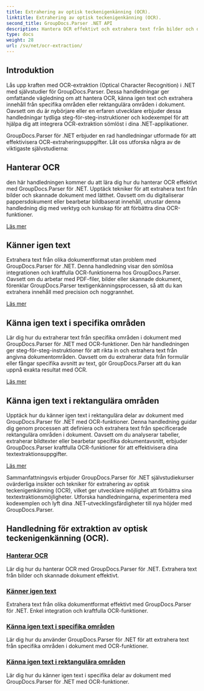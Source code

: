 ```yaml
---
title: Extrahering av optisk teckenigenkänning (OCR).
linktitle: Extrahering av optisk teckenigenkänning (OCR).
second_title: GroupDocs.Parser .NET API
description: Hantera OCR effektivt och extrahera text från bilder och dokument med GroupDocs.Parser för .NET. Förbättra dina OCR-förmåga idag!
type: docs
weight: 28
url: /sv/net/ocr-extraction/
---
```


## Introduktion

Lås upp kraften med OCR-extraktion (Optical Character Recognition) i .NET med självstudier för GroupDocs.Parser. Dessa handledningar ger omfattande vägledning om att hantera OCR, känna igen text och extrahera innehåll från specifika områden eller rektangulära områden i dokument. Oavsett om du är nybörjare eller en erfaren utvecklare erbjuder dessa handledningar tydliga steg-för-steg-instruktioner och kodexempel för att hjälpa dig att integrera OCR-extraktion sömlöst i dina .NET-applikationer.

GroupDocs.Parser för .NET erbjuder en rad handledningar utformade för att effektivisera OCR-extraheringsuppgifter. Låt oss utforska några av de viktigaste självstudierna:

## Hanterar OCR
den här handledningen kommer du att lära dig hur du hanterar OCR effektivt med GroupDocs.Parser för .NET. Upptäck tekniker för att extrahera text från bilder och skannade dokument med lätthet. Oavsett om du digitaliserar pappersdokument eller bearbetar bildbaserat innehåll, utrustar denna handledning dig med verktyg och kunskap för att förbättra dina OCR-funktioner.

[Läs mer](./handling-ocr/)

## Känner igen text
Extrahera text från olika dokumentformat utan problem med GroupDocs.Parser för .NET. Denna handledning visar den sömlösa integrationen och kraftfulla OCR-funktionerna hos GroupDocs.Parser. Oavsett om du arbetar med PDF-filer, bilder eller skannade dokument, förenklar GroupDocs.Parser textigenkänningsprocessen, så att du kan extrahera innehåll med precision och noggrannhet.

[Läs mer](./recognizing-text/)

## Känna igen text i specifika områden
Lär dig hur du extraherar text från specifika områden i dokument med GroupDocs.Parser för .NET med OCR-funktioner. Den här handledningen ger steg-för-steg-instruktioner för att rikta in och extrahera text från angivna dokumentområden. Oavsett om du extraherar data från formulär eller fångar specifika avsnitt av text, gör GroupDocs.Parser att du kan uppnå exakta resultat med OCR.

[Läs mer](./recognizing-text-in-specific-areas/)

## Känna igen text i rektangulära områden
Upptäck hur du känner igen text i rektangulära delar av dokument med GroupDocs.Parser för .NET med OCR-funktioner. Denna handledning guidar dig genom processen att definiera och extrahera text från specificerade rektangulära områden i dokument. Oavsett om du analyserar tabeller, extraherar bildtexter eller bearbetar specifika dokumentavsnitt, erbjuder GroupDocs.Parser kraftfulla OCR-funktioner för att effektivisera dina textextraktionsuppgifter.

[Läs mer](./recognizing-text-in-rectangular-regions/)

Sammanfattningsvis erbjuder GroupDocs.Parser för .NET självstudiekurser ovärderliga insikter och tekniker för extrahering av optisk teckenigenkänning (OCR), vilket ger utvecklare möjlighet att förbättra sina textextraktionsmöjligheter. Utforska handledningarna, experimentera med kodexemplen och lyft dina .NET-utvecklingsfärdigheter till nya höjder med GroupDocs.Parser.
## Handledning för extraktion av optisk teckenigenkänning (OCR).
### [Hanterar OCR](./handling-ocr/)
Lär dig hur du hanterar OCR med GroupDocs.Parser för .NET. Extrahera text från bilder och skannade dokument effektivt.
### [Känner igen text](./recognizing-text/)
Extrahera text från olika dokumentformat effektivt med GroupDocs.Parser för .NET. Enkel integration och kraftfulla OCR-funktioner.
### [Känna igen text i specifika områden](./recognizing-text-in-specific-areas/)
Lär dig hur du använder GroupDocs.Parser för .NET för att extrahera text från specifika områden i dokument med OCR-funktioner.
### [Känna igen text i rektangulära områden](./recognizing-text-in-rectangular-regions/)
Lär dig hur du känner igen text i specifika delar av dokument med GroupDocs.Parser för .NET med OCR-funktioner.